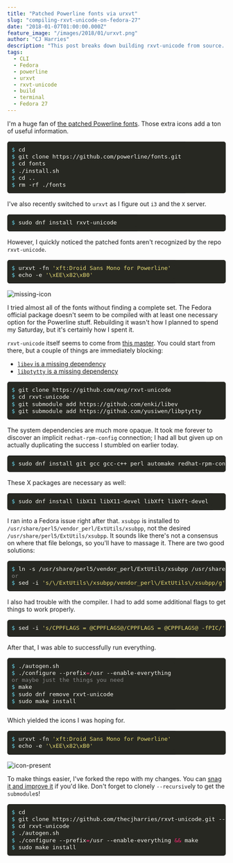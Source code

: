 ```yaml
---
title: "Patched Powerline fonts via urxvt"
slug: "compiling-rxvt-unicode-on-fedora-27"
date: "2018-01-07T01:00:00.000Z"
feature_image: "/images/2018/01/urxvt.png"
author: "CJ Harries"
description: "This post breaks down building rxvt-unicode from source. It's targeted to Fedora 27 but might be useful elsewhere."
tags:
  - CLI
  - Fedora
  - powerline
  - urxvt
  - rxvt-unicode
  - build
  - terminal
  - Fedora 27
---
```


I'm a huge fan of [the patched Powerline fonts](https://github.com/powerline/fonts). Those extra icons add a ton of useful information.

<table class="highlighttable" style='border-radius:5px; display:block; font-family:Consolas, "Courier New", monospace; min-width:300px; overflow:auto; width:100%; background:#272822; color:#f8f8f2' width="100%"><tr><td class="code" style="border:none; background-image:none; background-position:center; background-repeat:no-repeat; padding:10px 0">
<div class="highlight" style='border-radius:5px; display:block; font-family:Consolas, "Courier New", monospace; min-width:300px; overflow:auto; width:100%; background:#272822; color:#f8f8f2' width="100%"><pre style="background:#272822; color:#f8f8f2; border:none; font-size:1em; line-height:125%; padding:10px; margin-bottom:0; margin-top:0; padding-bottom:0; padding-top:0"><span></span><span class="gp" style="color:#66d9ef">$</span> <span class="nb" style="color:#f8f8f2">cd</span><br><span class="gp" style="color:#66d9ef">$</span> git clone https://github.com/powerline/fonts.git<br><span class="gp" style="color:#66d9ef">$</span> <span class="nb" style="color:#f8f8f2">cd</span> fonts<br><span class="gp" style="color:#66d9ef">$</span> ./install.sh<br><span class="gp" style="color:#66d9ef">$</span> <span class="nb" style="color:#f8f8f2">cd</sThis post breaks down building rxvt-unicode from source. It's targeted to Fedora 27 but might be useful elsewhere.pan> ..<br><span class="gp" style="color:#66d9ef">$</span> rm -rf ./fonts<br></pre></div>
</td></tr></table>

I've also recently switched to `urxvt` as I figure out `i3` and the `X` server.

<table class="highlighttable" style='border-radius:5px; display:block; font-family:Consolas, "Courier New", monospace; min-width:300px; overflow:auto; width:100%; background:#272822; color:#f8f8f2' width="10016:46%"><tr><td class="code" style="border:none; background-image:none; background-position:center; background-repeat:no-repeat; padding:10px 0">
<div class="highlight" style='border-radius:5px; display:block; font-family:Consolas, "Courier New", monospace; min-width:300px; overflow:auto; width:100%; background:#272822; color:#f8f8f2' width="100%"><pre style="background:#272822; color:#f8f8f2; border:none; font-size:1em; line-height:125%; padding:10px; margin-bottom:0; margin-top:0; padding-bottom:0; padding-top:0"><span></span><span class="gp" style="color:#66d9ef">$</span> sudo dnf install rxvt-unicode<br></pre></div>
</td></tr></table>

However, I quickly noticed the patched fonts aren't recognized by the repo `rxvt-unicode`.

<table class="highlighttable" style='border-radius:5px; display:block; font-family:Consolas, "Courier New", monospace; min-width:300px; overflow:auto; width:100%; background:#272822; color:#f8f8f2' width="100%"><tr><td class="code" style="border:none; background-image:none; background-position:center; background-repeat:no-repeat; padding:10px 0">
<div class="highlight" style='border-radius:5px; display:block; font-family:Consolas, "Courier New", monospace; min-width:300px; overflow:auto; width:100%; background:#272822; color:#f8f8f2' width="100%"><pre style="background:#272822; color:#f8f8f2; border:none; font-size:1em; line-height:125%; padding:10px; margin-bottom:0; margin-top:0; padding-bottom:0; padding-top:0"><span></span><span class="gp" style="color:#66d9ef">$</span> urxvt -fn <span class="s1" style="color:#e6db74">'xft:Droid Sans Mono for Powerline'</span><br><span class="gp" style="color:#66d9ef">$</span> <span class="nb" style="color:#f8f8f2">echo</span> -e <span class="s1" style="color:#e6db74">'\xEE\x82\xB0'</span><br></pre></div>
</td></tr></table>

![missing-icon](/images/2018/01/missing-icon.png)

I tried almost all of the fonts without finding a complete set. The Fedora official package doesn't seem to be compiled with at least one necessary option for the Powerline stuff. Rebuilding it wasn't how I planned to spend my Saturday, but it's certainly how I spent it.

`rxvt-unicode` itself seems to come from [this master](https://github.com/exg/rxvt-unicode). You could start from there, but a couple of things are immediately blocking:

- [`libev` is a missing dependency](https://github.com/enki/libev)
- [`libptytty` is a missing dependency](https://github.com/yusiwen/libptytty)

<table class="highlighttable" style='border-radius:5px; display:block; font-family:Consolas, "Courier New", monospace; min-width:300px; overflow:auto; width:100%; background:#272822; color:#f8f8f2' width="100%"><tr><td class="code" style="border:none; background-image:none; background-position:center; background-repeat:no-repeat; padding:10px 0">
<div class="highlight" style='border-radius:5px; display:block; font-family:Consolas, "Courier New", monospace; min-width:300px; overflow:auto; width:100%; background:#272822; color:#f8f8f2' width="100%"><pre style="background:#272822; color:#f8f8f2; border:none; font-size:1em; line-height:125%; padding:10px; margin-bottom:0; margin-top:0; padding-bottom:0; padding-top:0"><span></span><span class="gp" style="color:#66d9ef">$</span> git clone https://github.com/exg/rxvt-unicode<br><span class="gp" style="color:#66d9ef">$</span> <span class="nb" style="color:#f8f8f2">cd</span> rxvt-unicode<br><span class="gp" style="color:#66d9ef">$</span> git submodule add https://github.com/enki/libev<br><span class="gp" style="color:#66d9ef">$</span> git submodule add https://github.com/yusiwen/libptytty<br></pre></div>
</td></tr></table>

The system dependencies are much more opaque. It took me forever to discover an implicit `redhat-rpm-config` connection; I had all but given up on actually duplicating the success I stumbled on earlier today.

<table class="highlighttable" style='border-radius:5px; display:block; font-family:Consolas, "Courier New", monospace; min-width:300px; overflow:auto; width:100%; background:#272822; color:#f8f8f2' width="100%"><tr><td class="code" style="border:none; background-image:none; background-position:center; background-repeat:no-repeat; padding:10px 0">
<div class="highlight" style='border-radius:5px; display:block; font-family:Consolas, "Courier New", monospace; min-width:300px; overflow:auto; width:100%; background:#272822; color:#f8f8f2' width="100%"><pre style="background:#272822; color:#f8f8f2; border:none; font-size:1em; line-height:125%; padding:10px; margin-bottom:0; margin-top:0; padding-bottom:0; padding-top:0"><span></span><span class="gp" style="color:#66d9ef">$</span> sudo dnf install git gcc gcc-c++ perl automake redhat-rpm-config perl-ExtUtils-ParseXS<br></pre></div>
</td></tr></table>

These X packages are necessary as well:

<table class="highlighttable" style='border-radius:5px; display:block; font-family:Consolas, "Courier New", monospace; min-width:300px; overflow:auto; width:100%; background:#272822; color:#f8f8f2' width="100%"><tr><td class="code" style="border:none; background-image:none; background-position:center; background-repeat:no-repeat; padding:10px 0">
<div class="highlight" style='border-radius:5px; display:block; font-family:Consolas, "Courier New", monospace; min-width:300px; overflow:auto; width:100%; background:#272822; color:#f8f8f2' width="100%"><pre style="background:#272822; color:#f8f8f2; border:none; font-size:1em; line-height:125%; padding:10px; margin-bottom:0; margin-top:0; padding-bottom:0; padding-top:0"><span></span><span class="gp" style="color:#66d9ef">$</span> sudo dnf install libX11 libX11-devel libXft libXft-devel<br></pre></div>
</td></tr></table>

I ran into a Fedora issue right after that. `xsubpp` is installed to `/usr/share/perl5/vendor_perl/ExtUtils/xsubpp`, not the desired `/usr/share/perl5/ExtUtils/xsubpp`. It sounds like there's not a consensus on where that file belongs, so you'll have to massage it. There are two good solutions:

<table class="highlighttable" style='border-radius:5px; display:block; font-family:Consolas, "Courier New", monospace; min-width:300px; overflow:auto; width:100%; background:#272822; color:#f8f8f2' width="100%"><tr><td class="code" style="border:none; background-image:none; background-position:center; background-repeat:no-repeat; padding:10px 0">
<div class="highlight" style='border-radius:5px; display:block; font-family:Consolas, "Courier New", monospace; min-width:300px; overflow:auto; width:100%; background:#272822; color:#f8f8f2' width="100%"><pre style="background:#272822; color:#f8f8f2; border:none; font-size:1em; line-height:125%; padding:10px; margin-bottom:0; margin-top:0; padding-bottom:0; padding-top:0"><span></span><span class="gp" style="color:#66d9ef">$</span> ln -s /usr/share/perl5/vendor_perl/ExtUtils/xsubpp /usr/share/perl5/ExtUtils/xsubpp<br><span class="go" style="color:#888">or</span><br><span class="gp" style="color:#66d9ef">$</span> sed -i <span class="s1" style="color:#e6db74">'s/\/ExtUtils\/xsubpp/vendor_perl\/ExtUtils\/xsubpp/g'</span> src/Makefile.in<br></pre></div>
</td></tr></table>

I also had trouble with the compiler. I had to add some additional flags to get things to work properly.

<table class="highlighttable" style='border-radius:5px; display:block; font-family:Consolas, "Courier New", monospace; min-width:300px; overflow:auto; width:100%; background:#272822; color:#f8f8f2' width="100%"><tr><td class="code" style="border:none; background-image:none; background-position:center; background-repeat:no-repeat; padding:10px 0">
<div class="highlight" style='border-radius:5px; display:block; font-family:Consolas, "Courier New", monospace; min-width:300px; overflow:auto; width:100%; background:#272822; color:#f8f8f2' width="100%"><pre style="background:#272822; color:#f8f8f2; border:none; font-size:1em; line-height:125%; padding:10px; margin-bottom:0; margin-top:0; padding-bottom:0; padding-top:0"><span></span><span class="gp" style="color:#66d9ef">$</span> sed -i <span class="s1" style="color:#e6db74">'s/CPPFLAGS = @CPPFLAGS@/CPPFLAGS = @CPPFLAGS@ -fPIC/'</span> src/Makefile.in<br></pre></div>
</td></tr></table>

After that, I was able to successfully run everything.

<table class="highlighttable" style='border-radius:5px; display:block; font-family:Consolas, "Courier New", monospace; min-width:300px; overflow:auto; width:100%; background:#272822; color:#f8f8f2' width="100%"><tr><td class="code" style="border:none; background-image:none; background-position:center; background-repeat:no-repeat; padding:10px 0">
<div class="highlight" style='border-radius:5px; display:block; font-family:Consolas, "Courier New", monospace; min-width:300px; overflow:auto; width:100%; background:#272822; color:#f8f8f2' width="100%"><pre style="background:#272822; color:#f8f8f2; border:none; font-size:1em; line-height:125%; padding:10px; margin-bottom:0; margin-top:0; padding-bottom:0; padding-top:0"><span></span><span class="gp" style="color:#66d9ef">$</span> ./autogen.sh<br><span class="gp" style="color:#66d9ef">$</span> ./configure --prefix<span class="o" style="color:#f92672">=</span>/usr --enable-everything<br><span class="go" style="color:#888">or maybe just the things you need</span><br><span class="gp" style="color:#66d9ef">$</span> make<br><span class="gp" style="color:#66d9ef">$</span> sudo dnf remove rxvt-unicode<br><span class="gp" style="color:#66d9ef">$</span> sudo make install<br></pre></div>
</td></tr></table>

Which yielded the icons I was hoping for.

<table class="highlighttable" style='border-radius:5px; display:block; font-family:Consolas, "Courier New", monospace; min-width:300px; overflow:auto; width:100%; background:#272822; color:#f8f8f2' width="100%"><tr><td class="code" style="border:none; background-image:none; background-position:center; background-repeat:no-repeat; padding:10px 0">
<div class="highlight" style='border-radius:5px; display:block; font-family:Consolas, "Courier New", monospace; min-width:300px; overflow:auto; width:100%; background:#272822; color:#f8f8f2' width="100%"><pre style="background:#272822; color:#f8f8f2; border:none; font-size:1em; line-height:125%; padding:10px; margin-bottom:0; margin-top:0; padding-bottom:0; padding-top:0"><span></span><span class="gp" style="color:#66d9ef">$</span> urxvt -fn <span class="s1" style="color:#e6db74">'xft:Droid Sans Mono for Powerline'</span><br><span class="gp" style="color:#66d9ef">$</span> <span class="nb" style="color:#f8f8f2">echo</span> -e <span class="s1" style="color:#e6db74">'\xEE\x82\xB0'</span><br></pre></div>
</td></tr></table>

![icon-present](/images/2018/01/icon-present.png)

To make things easier, I've forked the repo with my changes. You can [snag it and improve it](https://github.com/thecjharries/rxvt-unicode.git) if you'd like. Don't forget to clonely `--recursive`ly to get the `submodule`s!

<table class="highlighttable" style='border-radius:5px; display:block; font-family:Consolas, "Courier New", monospace; min-width:300px; overflow:auto; width:100%; background:#272822; color:#f8f8f2' width="100%"><tr><td class="code" style="border:none; background-image:none; background-position:center; background-repeat:no-repeat; padding:10px 0">
<div class="highlight" style='border-radius:5px; display:block; font-family:Consolas, "Courier New", monospace; min-width:300px; overflow:auto; width:100%; background:#272822; color:#f8f8f2' width="100%"><pre style="background:#272822; color:#f8f8f2; border:none; font-size:1em; line-height:125%; padding:10px; margin-bottom:0; margin-top:0; padding-bottom:0; padding-top:0"><span></span><span class="gp" style="color:#66d9ef">$</span> <span class="nb" style="color:#f8f8f2">cd</span><br><span class="gp" style="color:#66d9ef">$</span> git clone https://github.com/thecjharries/rxvt-unicode.git --recursive<br><span class="gp" style="color:#66d9ef">$</span> <span class="nb" style="color:#f8f8f2">cd</span> rxvt-unicode<br><span class="gp" style="color:#66d9ef">$</span> ./autogen.sh<br><span class="gp" style="color:#66d9ef">$</span> ./configure --prefix<span class="o" style="color:#f92672">=</span><span class="nv" style="color:#f8f8f2"></span>/usr --enable-everything <span class="o" style="color:#f92672">&amp;&amp;</span> make<br><span class="gp" style="color:#66d9ef">$</span> sudo make install<br></pre></div>
</td></tr></table>
